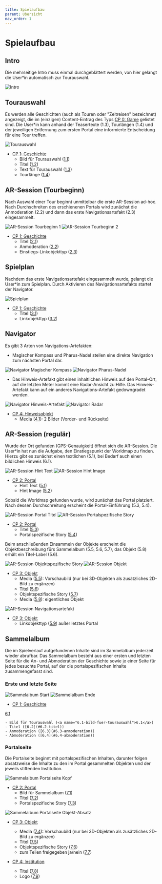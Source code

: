 ```yaml
---
title: Spielaufbau
parent: Übersicht
nav_order: 1
---
```


# Spielaufbau

## Intro

Die mehrseitige Intro muss einmal durchgeblättert werden, von hier gelangt die User*in automatisch zur Tourauswahl.

![Intro](/img/1_intro.png)

## Tourauswahl

Es werden alle Geschichten (auch als Touren oder "Zeitreisen" bezeichnet) angezeigt, die im (einzigen) Content-Eintrag des Typs [CP 0: Game](2-cms.html#cp0-game) gelistet sind. Die User*in kann anhand der Teasertexte (1.3), Tourlängen (1.4) und der jeweiligen Entfernung zum ersten Portal eine informierte Entscheidung für eine Tour treffen.

![Tourauswahl](/img/2_tourauswahl.png)

- [CP 1: Geschichte](2-cms.html#cp1-geschichte)
    - Bild für Tourauswahl ([1.1](#1.1-bild-fuer-tourauswahl))
    - Titel ([1.2](#1.2-titel))
    - Text für Tourauswahl ([1.3](#1.3-text-fuer-tourauswahl))
    - Tourlänge ([1.4](#1.4-tourlaenge))

## AR-Session (Tourbeginn)

Nach Auswahl einer Tour beginnt unmittelbar die erste AR-Session ad-hoc. Nach Durchschreiten des erschienenen Portals wird zunächst die Anmoderation (2.2) und dann das erste Navigationsartefakt (2.3) eingesammelt.

![AR-Session Tourbeginn 1](/img/3_ar-session-tourbeginn-1.png) ![AR-Session Tourbeginn 2](/img/3_ar-session-tourbeginn-2.png)

- [CP 1: Geschichte](2-cms.html#cp1-geschichte)
    - Titel ([2.1](#2.1-titel))
    - Anmoderation ([2.2](#2.2-anmoderation))
    - Einstiegs-Linkobjekttyp ([2.3](#2.3-einstiegs-linkobjekttyp))

## Spielplan

Nachdem das erste Navigationsartefakt eingesammelt wurde, gelangt die User*in zum Spielplan. Durch Aktivieren des Navigationsartefakts startet der Navigator.

![Spielplan](/img/4_spielplan.png)

- [CP 1: Geschichte](2-cms.html#cp1-geschichte)
    - Titel ([3.1](#3.1-titel))
    - Linkobjekttyp ([3.2](#3.2-linkobjekttyp))

## Navigator

Es gibt 3 Arten von Navigations-Artefakten:

- Magischer Kompass und Pharus-Nadel stellen eine direkte Navigation zum nächsten Portal dar.

![Navigator Magischer Kompass](/img/5_navigator-2.png) ![Navigator Pharus-Nadel](/img/5_navigator-3.png)

- Das Hinweis-Artefakt gibt einen inhaltlichen Hinweis auf den Portal-Ort, auf die letzten Meter kommt eine Radar-Ansicht zu Hilfe. Das Hinweis-Artefakt kann auf ein anderes Navigations-Artefakt gedowngradet werden.

![Navigator Hinweis-Artefakt](/img/5_navigator-1.png) ![Navigator Radar](/img/5_navigator-1b.png)

- [CP 4: Hinweisobjekt](2-cms.html#cp4-hinweisobjekt)
    - Media ([4.1](#4.1-media)): 2 Bilder (Vorder- und Rückseite)

## AR-Session (regulär)

Wurde der Ort gefunden (GPS-Genauigkeit) öffnet sich die AR-Session. Die User*in hat nun die Aufgabe, den Einstiegspunkt der Worldmap zu finden. Hierzu gibt es zunächst einen textlichen (5.1), bei Bedarf auch einen bildlichen Hinweis (6.1).

![AR-Session Hint Text](/img/6_ar-session-1a.png) ![AR-Session Hint Image](/img/6_ar-session-1b.png)

- [CP 2: Portal](2-cms.html#cp2-portal)
    - Hint Text ([5.1](#5.1-hint-text))
    - Hint Image ([5.2](#5.1-hint-image))

Sobald die Worldmap gefunden wurde, wird zunächst das Portal platziert. Nach dessen Durchschreitung erscheint die Portal-Einführung (5.3, 5.4).

![AR-Session Portal Titel](/img/6_ar-session-2a.png) ![AR-Session Portalspezifische Story](/img/6_ar-session-2b.png)

- [CP 2: Portal](2-cms.html#cp2-portal)
    - Titel ([5.3](#5.3-titel))
    - Portalspezifische Story ([5.4](#5.4-portalspezifische-story))

Beim anschließenden Einsammeln der Objekte erscheint die Objektbeschreibung fürs Sammelalbum (5.5, 5.6, 5.7), das Objekt (5.8) erhält ein Titel-Label (5.6).

![AR-Session Objektspezifische Story](/img/6_ar-session-3a.png) ![AR-Session Objekt](/img/6_ar-session-3b.png)

- [CP 3: Objekt](2-cms.html#cp3-objekt)
    - Media ([5.5](#5.5-media)): Vorschaubild (nur bei 3D-Objekten als zusätzliches 2D-Bild zu ergänzen)
    - Titel ([5.6](#5.6-titel))
    - Objektspezifische Story ([5.7](#5.7-objektspezifische-story))
    - Media ([5.8](#5.3-titel)): eigentliches Objekt

![AR-Session Navigationsartefakt](/img/6_ar-session-4a.png)

- [CP 3: Objekt](2-cms.html#cp3-objekt)
    - Linkobjekttyp ([5.9](#5.9-linkobjekttyp)) außer letztes Portal


## Sammelalbum

Die im Spielverlauf aufgefundenen Inhalte sind im Sammelalbum jederzeit wieder abrufbar. Das Sammelalbum besteht aus einer ersten und letzten Seite für die An- und Abmoderation der Geschichte sowie je einer Seite für jedes besuchte Portal, auf der die portalspezifischen Inhalte zusammengefasst sind.

### Erste und letzte Seite

![Sammelalbum Start](/img/7_sammelalbum-1.png) ![Sammelalbum Ende](/img/7_sammelalbum-2.png)

- [CP 1: Geschichte](2-cms.html#cp1-geschichte)

[6.1](#6.1-bild-fuer-tourauswahl)

    - Bild für Tourauswahl (<a name="6.1-bild-fuer-tourauswahl">6.1</a>)
    - Titel ([6.2](#6.2-titel))
    - Anmoderation ([6.3](#6.3-anmoderation))
    - Abmoderation ([6.4](#6.4-abmoderation))

### Portalseite

Die Portalseite beginnt mit portalspezifischen Inhalten, darunter folgen absatzweise die Inhalte zu den im Portal gesammelten Objekten und der jeweils stiftenden Institution.

![Sammelalbum Portalseite Kopf](/img/8_sammelalbum-portal-1.png)

- [CP 2: Portal](2-cms.html#cp2-portal)
    - Bild für Sammelalbum ([7.1](#7.1-bild-fuer-sammelalbum))
    - Titel ([7.2](#7.2-titel))
    - Portalspezifische Story ([7.3](#7.3-portalspezifische-story))

![Sammelalbum Portalseite Objekt-Absatz](/img/8_sammelalbum-portal-2.png)

- [CP 3: Objekt](2-cms.html#cp3-objekt)
    - Media ([7.4](#7.4-media)): Vorschaubild (nur bei 3D-Objekten als zusätzliches 2D-Bild zu ergänzen)
    - Titel ([7.5](#7.5-titel))
    - Objektspezifische Story ([7.6](#7.6-objektspezifische-story))
    - zum Teilen freigegeben ja/nein ([7.7](#7.7-zum-teilen-freigegeben))

- [CP 4: Institution](2-cms.html#cp5-institution)
    - Titel ([7.8](#7.8-titel))
    - Logo ([7.9](#7.9-titel))
